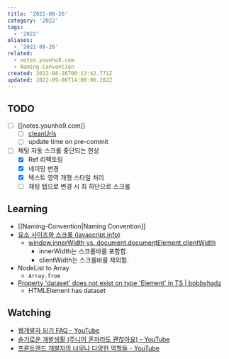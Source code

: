 ```yaml
---
title: '2022-08-26'
category: '2022'
tags:
  - '2022'
aliases:
  - '2022-08-26'
related:
  - notes.younho9.com
  - Naming-Convention
created: 2022-08-26T00:13:42.771Z
updated: 2022-09-06T14:00:06.282Z
---
```


<Metadata />

## TODO

- [ ] [[notes.younho9.com]]
  - [ ] [cleanUrls](https://vitepress.vuejs.org/config/app-configs#cleanurls-experimental)
  - [ ] update time on pre-commit
- [ ] 채팅 자동 스크롤 중단되는 현상
  - [x] Ref 리팩토링
  - [x] 네이밍 변경
  - [x] 텍스트 영역 개행 스타일 처리
  - [ ] 채팅 탭으로 변경 시 최 하단으로 스크롤

## Learning

- [[Naming-Convention|Naming Convention]]
- [요소 사이즈와 스크롤 (javascript.info)](https://ko.javascript.info/size-and-scroll)
  - [window.innerWidth vs. document.documentElement.clientWidth](https://codepen.io/machal/pen/rrXNWO)
    - innerWidth는 스크롤바를 포함함.
    - clientWidth는 스크롤바를 제외함.
- NodeList to Array
  - `Array.from`
- [Property 'dataset' does not exist on type 'Element' in TS | bobbyhadz](https://bobbyhadz.com/blog/typescript-property-dataset-not-exist-type-element)
  - HTMLElement has dataset

## Watching

- [웹개발자 되기 FAQ - YouTube](https://www.youtube.com/watch?v=FJHMKSZ2t0k)
- [슬기로운 개발생활 (주니어 혼자라도 괜찮아요) - YouTube](https://www.youtube.com/watch?v=02Qk57nmlJs)
- [프론트엔드 개발자의 너무나 다양한 역할들 - YouTube](https://www.youtube.com/watch?v=6qu3TM58Dbg)
